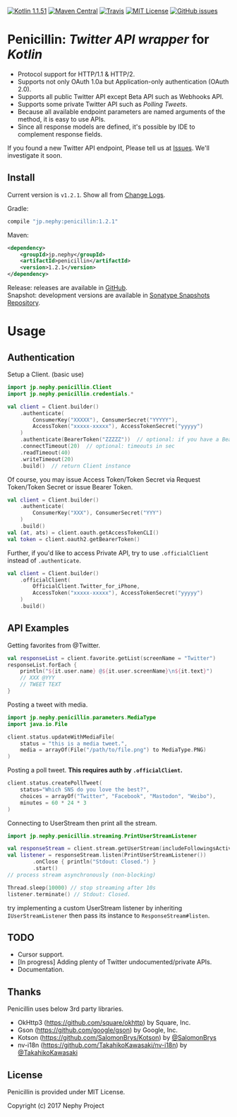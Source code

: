 [![Kotlin 1.1.51](https://img.shields.io/badge/Kotlin-1.1.51-blue.svg)](http://kotlinlang.org)
[![Maven Central](https://img.shields.io/maven-central/v/jp.nephy/penicillin.svg)](https://search.maven.org/#search%7Cga%7C1%7Cg%3A%22jp.nephy%22)
[![Travis](https://img.shields.io/travis/NephyProject/Penicillin.svg)](https://travis-ci.org/NephyProject/Penicillin/builds)
[![MIT License](https://img.shields.io/github/license/NephyProject/Penicillin.svg)](https://github.com/NephyProject/Penicillin/blob/master/LICENSE)
[![GitHub issues](https://img.shields.io/github/issues/NephyProject/Penicillin.svg)](https://github.com/NephyProject/Penicillin/issues)

Penicillin: *Twitter* *API* *wrapper* for *Kotlin*
===========================

- Protocol support for HTTP/1.1 & HTTP/2.
- Supports not only OAuth 1.0a but Application-only authentication (OAuth 2.0).
- Supports all public Twitter API except Beta API such as Webhooks API.
- Supports some private Twitter API such as *Polling* *Tweets*.
- Because all available endpoint parameters are named arguments of the method, it is easy to use APIs.
- Since all response models are defined, it's possible by IDE to complement response fields.

If you found a new Twitter API endpoint, Please tell us at [Issues](https://github.com/NephyProject/Penicillin/issues). We'll investigate it soon.

Install
-------
Current version is `v1.2.1`. Show all from [Change Logs](https://github.com/NephyProject/Penicillin/blob/master/CHANGELOG.md).

Gradle:
```groovy
compile "jp.nephy:penicillin:1.2.1"
```

Maven:
```xml
<dependency>
    <groupId>jp.nephy</groupId>
    <artifactId>penicillin</artifactId>
    <version>1.2.1</version>
</dependency>
```

Release: releases are available in [GitHub](https://github.com/NephyProject/Penicillin/releases).  
Snapshot: development versions are available in [Sonatype Snapshots Repository](https://oss.sonatype.org/content/repositories/snapshots/jp/nephy/penicillin/).

Usage
=====

Authentication
-------------
Setup a Client. (basic use)
```kotlin
import jp.nephy.penicillin.Client
import jp.nephy.penicillin.credentials.*

val client = Client.builder()
    .authenticate(
        ConsumerKey("XXXXX"), ConsumerSecret("YYYYY"),
        AccessToken("xxxxx-xxxxx"), AccessTokenSecret("yyyyy")
    )
    .authenticate(BearerToken("ZZZZZ"))  // optional: if you have a Bearer Token
    .connectTimeout(20)  // optional: timeouts in sec
    .readTimeout(40)
    .writeTimeout(20)
    .build()  // return Client instance
```

Of course, you may issue Access Token/Token Secret via Request Token/Token Secret or issue Bearer Token.
```kotlin
val client = Client.builder()
    .authenticate(
        ConsumerKey("XXX"), ConsumerSecret("YYY")
    )
    .build()
val (at, ats) = client.oauth.getAccessTokenCLI()
val token = client.oauth2.getBearerToken()
```

Further, if you'd like to access Private API, try to use `.officialClient` instead of `.authenticate`.
```kotlin
val client = Client.builder()
    .officialClient(
        OfficialClient.Twitter_for_iPhone,
        AccessToken("xxxxx-xxxxx"), AccessTokenSecret("yyyyy")
    )
    .build()
```

API Examples
-------------
Getting favorites from @Twitter.
```kotlin
val responseList = client.favorite.getList(screenName = "Twitter")
responseList.forEach {
    println("${it.user.name} @${it.user.screenName}\n${it.text}")
    // XXX @YYY
    // TWEET TEXT
}
```


Posting a tweet with media.
```kotlin
import jp.nephy.penicillin.parameters.MediaType
import java.io.File

client.status.updateWithMediaFile(
    status = "this is a media tweet.",
    media = arrayOf(File("/path/to/file.png") to MediaType.PNG)
)
```


Posting a poll tweet. **This requires auth by `.officialClient`.**
```kotlin
client.status.createPollTweet(
    status="Which SNS do you love the best?",
    choices = arrayOf("Twitter", "Facebook", "Mastodon", "Weibo"),
    minutes = 60 * 24 * 3
)
```


Connecting to UserStream then print all the stream.
```kotlin
import jp.nephy.penicillin.streaming.PrintUserStreamListener

val responseStream = client.stream.getUserStream(includeFollowingsActivity = true)
val listener = responseStream.listen(PrintUserStreamListener())
        .onClose { println("Stdout: Closed.") }
        .start()
// process stream asynchronously (non-blocking)

Thread.sleep(10000) // stop streaming after 10s
listener.terminate() // Stdout: Closed.
```
try implementing a custom UserStream listener by inheriting `IUserStreamListener` then pass its instance to `ResponseStream#listen`.


TODO
-------
- Cursor support.
- [In progress] Adding plenty of Twitter undocumented/private APIs.
- Documentation.


Thanks
---------
Penicillin uses below 3rd party libraries.
- OkHttp3 (https://github.com/square/okhttp) by Square, Inc.
- Gson (https://github.com/google/gson) by Google, Inc.
- Kotson (https://github.com/SalomonBrys/Kotson) by [@SalomonBrys](https://github.com/SalomonBrys)
- nv-i18n (https://github.com/TakahikoKawasaki/nv-i18n) by [@TakahikoKawasaki](https://github.com/TakahikoKawasaki)


License
---------
Penicillin is provided under MIT License.  

Copyright (c) 2017 Nephy Project
